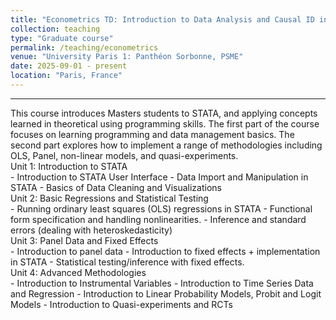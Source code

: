 ```yaml
---
title: "Econometrics TD: Introduction to Data Analysis and Causal ID in Stata"
collection: teaching
type: "Graduate course"
permalink: /teaching/econometrics
venue: "University Paris 1: Panthéon Sorbonne, PSME"
date: 2025-09-01 - present
location: "Paris, France"
---
```

<hr>
This course introduces Masters students to STATA, and applying concepts learned in theoretical using programming skills. The first part of the course focuses on learning programming and data management basics. The second part explores how to implement a range of methodologies including OLS, Panel, non-linear models, and quasi-experiments. 

<div class="unit-heading">Unit 1: Introduction to STATA</div>
- Introduction to STATA User Interface
- Data Import and Manipulation in STATA 
- Basics of Data Cleaning and Visualizations 

<div class="unit-heading">Unit 2: Basic Regressions and Statistical Testing</div>
- Running ordinary least squares (OLS) regressions in STATA 
- Functional form specification and handling nonlinearities. 
- Inference and standard errors (dealing with heteroskedasticity)

<div class="unit-heading">Unit 3: Panel Data and Fixed Effects</div>
- Introduction to panel data 
- Introduction to fixed effects + implementation in STATA 
- Statistical testing/inference with fixed effects. 

<div class="unit-heading">Unit 4: Advanced Methodologies</div>
- Introduction to Instrumental Variables 
- Introduction to Time Series Data and Regression 
- Introduction to Linear Probability Models, Probit and Logit Models
- Introduction to Quasi-experiments and RCTs